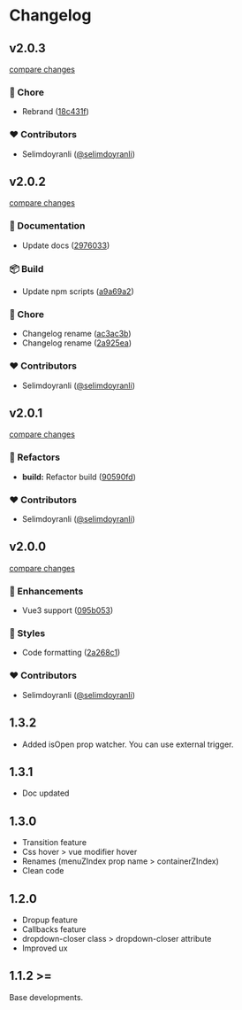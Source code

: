 # Changelog

## v2.0.3

[compare changes](https://github.com/selimdoyranli/v-dropdown-menu/compare/e3f1570...v2.0.3)


### 🏡 Chore

  - Rebrand ([18c431f](https://github.com/selimdoyranli/v-dropdown-menu/commit/18c431f))

### ❤️  Contributors

- Selimdoyranli ([@selimdoyranli](http://github.com/selimdoyranli))

## v2.0.2

[compare changes](https://github.com/selimdoyranli/v-dropdown-menu/compare/v2.0.1...v2.0.2)


### 📖 Documentation

  - Update docs ([2976033](https://github.com/selimdoyranli/v-dropdown-menu/commit/2976033))

### 📦 Build

  - Update npm scripts ([a9a69a2](https://github.com/selimdoyranli/v-dropdown-menu/commit/a9a69a2))

### 🏡 Chore

  - Changelog rename ([ac3ac3b](https://github.com/selimdoyranli/v-dropdown-menu/commit/ac3ac3b))
  - Changelog rename ([2a925ea](https://github.com/selimdoyranli/v-dropdown-menu/commit/2a925ea))

### ❤️  Contributors

- Selimdoyranli ([@selimdoyranli](http://github.com/selimdoyranli))

## v2.0.1

[compare changes](https://github.com/selimdoyranli/v-dropdown-menu/compare/e3c1f82...v2.0.1)


### 💅 Refactors

  - **build:** Refactor build ([90590fd](https://github.com/selimdoyranli/v-dropdown-menu/commit/90590fd))

### ❤️  Contributors

- Selimdoyranli ([@selimdoyranli](http://github.com/selimdoyranli))

## v2.0.0

[compare changes](https://github.com/selimdoyranli/v-dropdown-menu/compare/1.3.1...v2.0.0)


### 🚀 Enhancements

  - Vue3 support ([095b053](https://github.com/selimdoyranli/v-dropdown-menu/commit/095b053))

### 🎨 Styles

  - Code formatting ([2a268c1](https://github.com/selimdoyranli/v-dropdown-menu/commit/2a268c1))

### ❤️  Contributors

- Selimdoyranli ([@selimdoyranli](http://github.com/selimdoyranli))

## 1.3.2

  - Added isOpen prop watcher. You can use external trigger.
## 1.3.1

  - Doc updated

## 1.3.0

  - Transition feature
  - Css hover > vue modifier hover
  - Renames (menuZIndex prop name > containerZIndex)
  - Clean code

## 1.2.0

  - Dropup feature
  - Callbacks feature
  - dropdown-closer class > dropdown-closer attribute
  - Improved ux

## 1.1.2 >=
Base developments.

